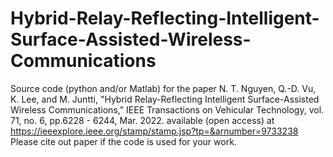 # Hybrid-Relay-Reflecting-Intelligent-Surface-Assisted-Wireless-Communications
Source code (python and/or Matlab) for the paper 
N. T. Nguyen, Q.-D. Vu, K. Lee, and M. Juntti, "Hybrid Relay-Reflecting Intelligent Surface-Assisted Wireless Communications," IEEE Transactions on Vehicular Technology, vol.  71, no. 6, pp.6228 - 6244,  Mar. 2022.
available (open access) at https://ieeexplore.ieee.org/stamp/stamp.jsp?tp=&arnumber=9733238
Please cite out paper if the code is used for your work.
